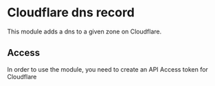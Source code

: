 # Cloudflare dns record

This module adds a dns to a given zone on Cloudflare.

## Access

In order to use the module, you need to create an API Access token for Cloudflare

